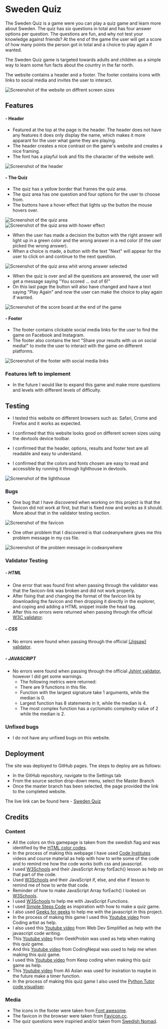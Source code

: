 # Sweden Quiz

The Sweden Quiz is a game were you can play a quiz game and learn more about Sweden. The quiz has six questions in total and has four answer options per question. The questions are fun, and why not test your knowledge against friends? At the end of the game the user will get a score of how many points the person got in total and a choice to play again if wanted.

The Sweden Quiz game is targeted towards adults and children as a simple way to learn some fun facts about the country in the far north.

The website contains a header and a footer. The footer contains icons with links to social media and invites the user to interact.

![Screenshot of the website on diffrent screen sizes](https://user-images.githubusercontent.com/129947589/256338850-4a7f9080-bcc3-456e-9bd5-a049fd3e7491.png)

## Features

#### - Header

- Featured at the top at the page is the header. The header does not have any features it does only display the name, which makes it more apparant for the user what game they are playing.
- The header creates a nice contrast on the game's website and creates a nice framing.
- The font has a playful look and fits the character of the website well.

![Screenshot of the header](https://user-images.githubusercontent.com/129947589/256337714-5afc0f22-f100-4eef-ac49-90992a4ab5f6.png)

#### - The Quiz

- The quiz has a yellow border that frames the quiz area.
- The quiz area has one question and four options for the user to choose from.
- The buttons have a hover effect that lights up the button the mouse hovers over.

![Screenshot of the quiz area](https://user-images.githubusercontent.com/129947589/256340795-7cab7851-06a3-4a0f-8baa-555e24176732.png)
![Screenshot of the quiz area with hower effect](https://user-images.githubusercontent.com/129947589/256340841-1e0158ac-10fc-4e9a-9bc9-824b0e1dc544.png)

- When the user has made a decision the button with the right answer will light up in a green color and the wrong answer in a red color (if the user picked the wrong answer).
- When a choice is made, a button with the text "Next" will appear for the user to click on and continue to the next question.

![Screenshot of the quiz area whit wrong answer selected](https://user-images.githubusercontent.com/129947589/256340869-d12f194c-de5b-4c49-afca-3d74c40ba804.png)

- When the quiz is over and all the questions are answered, the user will get a message saying "You scored ... out of 6!"
- On this last page the button will also have changed and have a text saying "Play Again" and now the user can make the choice to play again if wanted.

![Screenshot of the score board at the end of the game](https://user-images.githubusercontent.com/129947589/256337867-32abf0b2-3b28-4a44-9e62-1ae46ebb4afa.png)

#### - Footer

- The footer contains clickable social media links for the user to find the game on Facebook and Instagram.
- The footer also contains the text "Share your results with us on social media!" to invite the user to interact with the game on different platforms.

![Screenshot of the footer with social media links](https://user-images.githubusercontent.com/129947589/256343939-f97eaa3c-43d8-42b1-9b67-bcb6bfe49046.png)

### Features left to implement

- In the future I would like to expand this game and make more questions and levels with different levels of difficulty.

## Testing

- I tested this website on different browsers such as: Safari, Crome and Firefox and it works as expected.

- I confirmed that this website looks good on different screen sizes using the devtools device toolbar.

- I confirmed that the header, options, results and footer text are all readable and easy to understand.

- I confirmed that the colors and fonts chosen are easy to read and accessible by running it through lighthouse in devtools.

![Screenshot of the lighthouse](https://user-images.githubusercontent.com/129947589/256337680-ce8c1053-a547-4d31-98cf-67def10ef31f.png)

### Bugs

- One bug that I have discovered when working on this project is that the favicon did not work at first, but that is fixed now and works as it should. More about that in the validator testing section.

![Screenshot of the favicon](https://user-images.githubusercontent.com/129947589/256337887-d4f01cb0-63b8-4106-aa98-a9458b840d53.png)

- One other problem that I discovered is that codeanywhere gives me this problem message in my css file.

![Screenshot of the problem message in codeanywhere](https://user-images.githubusercontent.com/129947589/252320956-c30b8393-6bf5-435f-a4a0-dc3f0898af77.png)

### Validator Testing

##### - HTML

- One error that was found first when passing through the validator was that the favicon-link was broken and did not work properly.
- After fixing that and changing the format of the favicon link by downloading the favicon and then dropping it directly in the explorer, and coping and adding a HTML snippet inside the head tag.
- After this no errors were returned when passing through the official [W3C validator](https://validator.w3.org/nu/?doc=https%3A%2F%2Ffrida010.github.io%2Fsweden-quiz%2F).

##### - CSS

- No errors were found when passing through the official [(Jigsaw) validator](https://jigsaw.w3.org/css-validator/validator?uri=https%3A%2F%2Ffrida010.github.io%2Fsweden-quiz%2F&profile=css3svg&usermedium=all&warning=1&vextwarning=&lang=en).

##### - JAVASCRIPT

- No errors were found when passing through the official [Jshint validator](https://jshint.com/), however I did get some warnings.
  - The following metrics were returned:
  - There are 9 functions in this file.
  - Function with the largest signature take 1 arguments, while the median is 0.
  - Largest function has 8 statements in it, while the median is 4.
  - The most complex function has a cyclomatic complexity value of 2 while the median is 2.

### Unfixed bugs

- I do not have any unfixed bugs on this website.

## Deployment

The site was deployed to GitHub pages. The steps to deploy are as follows:

- In the GitHub repository, navigate to the Settings tab
- From the source section drop-down menu, select the Master Branch
- Once the master branch has been selected, the page provided the link to the completed website.

The live link can be found here - [Sweden Quiz](https://frida010.github.io/sweden-quiz/)

## Credits

### Content

- All the colors on this gamepage is taken from the swedish flag and was identified by the [HTML color codes](https://html-color-codes.info/colors-from-image/).
- In the process of making this webpage I have used [Code Institutes](https://codeinstitute.net/) videos and course material as help with how to write some of the code and to remind me how the code works both css and javascript.
- I used [W3Schools](https://www.w3schools.com/jsref/jsref_foreach.asp) and their JavaScript Array forEach() lesson as help on that part of the code.
- Used [W3Schools](https://www.w3schools.com/js/js_if_else.asp) and their JavaScript if, else, and else if lesson to remind me of how to write that code.
- Reminder of how to make JavaScript Array forEach() I looked on [W3Schools](https://www.w3schools.com/jsref/jsref_foreach.asp).
- I used [W3Schools](https://www.w3schools.com/js/js_functions.asp) to help me with JavaScript Functions.
- I used [Simple Steps Code](https://simplestepscode.com/javascript-quiz-tutorial/) as inspiration with how to make a quiz game.
- I also used [Geeks for geeks](https://www.geeksforgeeks.org/how-to-create-a-simple-javascript-quiz/) to help me with the javascript in this project.
- In the process of making this game I used this [Youtube video](https://www.google.com/search?q=how+to+make+a+quiz+in+javascript&oq=how+to+make+a+quiz&gs_lcrp=EgZjaHJvbWUqBwgCEAAYgAQyBggAEEUYOTIHCAEQABiABDIHCAIQABiABDIHCAMQABiABDIHCAQQABiABDIHCAUQABiABDIGCAYQRRhBMgYIBxBFGEHSAQg4MzUyajBqN6gCALACAA&sourceid=chrome&ie=UTF-8#fpstate=ive&vld=cid:509fe98a,vid:p-2G-7vLuV4) from Coding artist as help.
- I also used this [Youtube video](https://www.google.com/search?q=how+to+make+a+quiz+in+javascript&oq=how+to+make+a+quiz&gs_lcrp=EgZjaHJvbWUqBwgCEAAYgAQyBggAEEUYOTIHCAEQABiABDIHCAIQABiABDIHCAMQABiABDIHCAQQABiABDIHCAUQABiABDIGCAYQRRhBMgYIBxBFGEHSAQg4MzUyajBqN6gCALACAA&sourceid=chrome&ie=UTF-8#fpstate=ive&vld=cid:370e1017,vid:riDzcEQbX6k) from Web Dev Simplified as help with the javascript code writing.
- This [Youtube video](https://www.youtube.com/watch?v=-cX5jnQgqSM&ab_channel=GeekProbin) from GeekProbin was used as help when making this quiz game.
- And this [Youtube video](https://www.youtube.com/watch?v=pQr4O1OITJo&t=146s&ab_channel=CodingNepal) from CodingNepal was used to help me when making this quiz game.
- I used this [Youtube video](https://www.youtube.com/watch?v=MxrGPP4F8Sc&ab_channel=Keepcoding) from Keep coding when making this quiz game as help.
- This [Youtube video](https://www.youtube.com/watch?v=xZXW5SnCiWI&ab_channel=AliAslan) from Ali Aslan was used for insiration to maybe in the future make a timer function.
- In the process of making this quiz game I also used the [Python Tutor code visualiser](https://pythontutor.com/javascript.html#mode=edit).

### Media

- The icons in the footer were taken from [Font awesome](https://fontawesome.com/).
- The favicon in the browser were taken from [Favicon.cc](https://www.favicon.cc/?action=icon&file_id=963533).
- The quiz questions were inspiried and/or taken from [Swedish Nomad](https://www.swedishnomad.com/sweden-quiz/).
